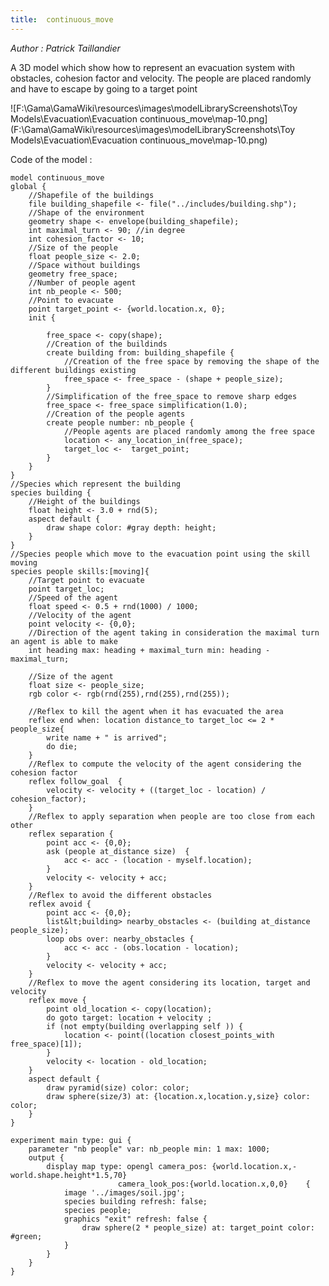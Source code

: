 ```yaml
---
title:  continuous_move
---
```


[//]: # (keyword|operator_copy)
[//]: # (keyword|operator_not)
[//]: # (keyword|operator_closest_points_with)
[//]: # (keyword|operator_pyramid)
[//]: # (keyword|operator_simplification)
[//]: # (keyword|concept_3d)
[//]: # (keyword|concept_shapefile)
[//]: # (keyword|concept_gis)
[//]: # (keyword|concept_agent_movement)
[//]: # (keyword|concept_skill)


_Author : Patrick Taillandier_

A 3D model which show how to represent an evacuation system with obstacles, cohesion factor and velocity. The people are placed randomly and have to escape by going to a target point


![F:\Gama\GamaWiki\resources\images\modelLibraryScreenshots\Toy Models\Evacuation\Evacuation continuous_move\map-10.png](F:\Gama\GamaWiki\resources\images\modelLibraryScreenshots\Toy Models\Evacuation\Evacuation continuous_move\map-10.png)

Code of the model : 

```
model continuous_move 
global { 
	//Shapefile of the buildings
	file building_shapefile <- file("../includes/building.shp");
	//Shape of the environment
	geometry shape <- envelope(building_shapefile);
	int maximal_turn <- 90; //in degree
	int cohesion_factor <- 10;
	//Size of the people
	float people_size <- 2.0;
	//Space without buildings
	geometry free_space;
	//Number of people agent
	int nb_people <- 500;
	//Point to evacuate
	point target_point <- {world.location.x, 0};
	init { 
		
		free_space <- copy(shape);
		//Creation of the buildinds
		create building from: building_shapefile {
			//Creation of the free space by removing the shape of the different buildings existing
			free_space <- free_space - (shape + people_size);
		}
		//Simplification of the free_space to remove sharp edges
		free_space <- free_space simplification(1.0);
		//Creation of the people agents
		create people number: nb_people {
			//People agents are placed randomly among the free space
			location <- any_location_in(free_space);
			target_loc <-  target_point;
		} 		 	
	}	
}
//Species which represent the building 
species building {
	//Height of the buildings
	float height <- 3.0 + rnd(5);
	aspect default {
		draw shape color: #gray depth: height;
	}
}
//Species people which move to the evacuation point using the skill moving
species people skills:[moving]{
	//Target point to evacuate
	point target_loc;
	//Speed of the agent
	float speed <- 0.5 + rnd(1000) / 1000;
	//Velocity of the agent
	point velocity <- {0,0};
	//Direction of the agent taking in consideration the maximal turn an agent is able to make
	int heading max: heading + maximal_turn min: heading - maximal_turn;
	
	//Size of the agent
	float size <- people_size;
	rgb color <- rgb(rnd(255),rnd(255),rnd(255));
		
	//Reflex to kill the agent when it has evacuated the area
	reflex end when: location distance_to target_loc <= 2 * people_size{
		write name + " is arrived";
		do die;
	}
	//Reflex to compute the velocity of the agent considering the cohesion factor
	reflex follow_goal  {
		velocity <- velocity + ((target_loc - location) / cohesion_factor);
	}
	//Reflex to apply separation when people are too close from each other
	reflex separation {
		point acc <- {0,0};
		ask (people at_distance size)  {
			acc <- acc - (location - myself.location);
		}  
		velocity <- velocity + acc;
	}
	//Reflex to avoid the different obstacles
	reflex avoid { 
		point acc <- {0,0};
		list&lt;building> nearby_obstacles <- (building at_distance people_size);
		loop obs over: nearby_obstacles {
			acc <- acc - (obs.location - location);
		}
		velocity <- velocity + acc; 
	}
	//Reflex to move the agent considering its location, target and velocity
	reflex move {
		point old_location <- copy(location);
		do goto target: location + velocity ;
		if (not empty(building overlapping self )) {
			location <- point((location closest_points_with free_space)[1]);
		}
		velocity <- location - old_location;
	}	
	aspect default {
		draw pyramid(size) color: color;
		draw sphere(size/3) at: {location.x,location.y,size} color: color;
	}
}

experiment main type: gui {
	parameter "nb people" var: nb_people min: 1 max: 1000;
	output {
		display map type: opengl camera_pos: {world.location.x,-world.shape.height*1.5,70}
                        camera_look_pos:{world.location.x,0,0}    {
			image '../images/soil.jpg';
			species building refresh: false;
			species people;
			graphics "exit" refresh: false {
				draw sphere(2 * people_size) at: target_point color: #green;	
			}
		}
	}
}

```

